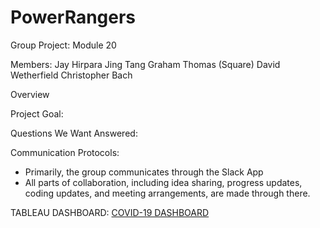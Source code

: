 # PowerRangers
Group Project: Module 20 


Members:
Jay Hirpara
Jing Tang
Graham Thomas (Square)
David Wetherfield
Christopher Bach


Overview

Project Goal:

Questions We Want Answered:

Communication Protocols:
- Primarily, the group communicates through the Slack App
- All parts of collaboration, including idea sharing, progress updates, coding updates, and meeting arrangements, are made through there.




TABLEAU DASHBOARD:
[COVID-19 DASHBOARD](https://public.tableau.com/app/profile/jay.s.hirpara/viz/COVID-19Dashboard_16313779892960/COVID-19Dashboard?publish=yes)
